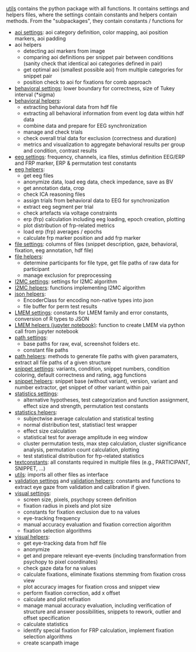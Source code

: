 [utils](Main_Study_Part/09-Task-Evaluate_Data/utils/) contains the python package with all functions. It contains settings and helpers files, where the settings contain constants and helpers contain methods. From the "subpackages", they contain constants / functions for
- [aoi settings](Main_Study_Part/09-Task-Evaluate_Data/utils/aoi_settings.py): aoi category definition, color mapping, aoi position markers, aoi padding
- aoi helpers
  - detecting aoi markers from image
  - comparing aoi definitions per snippet pair between conditions (sanity check that identical aoi categories defined in pair)
  - get optimal aoi (smallest possible aoi) from multiple categories for snippet pair
  - position check to aoi for fixations for comb approach
- [behavioral settings](Main_Study_Part/09-Task-Evaluate_Data/utils/behavioral_settings.py): lower boundary for correctness, size of Tukey interval (*sigma)
- [behavioral helpers](Main_Study_Part/09-Task-Evaluate_Data/utils/behavioral_helpers.py): 
  - extracting behavioral data from hdf file
  - extracting all behavioral information from event log data within hdf data
  - combine data and prepare for EEG synchronization
  - manage and check trials
  - check overall trial data for exclusion (correctness and duration)
  -  metrics and visualization to aggregate behavioral results per group and condition, contrast results
- [eeg settings](Main_Study_Part/09-Task-Evaluate_Data/utils/eeg_settings.py): frequency, channels, ica files, stimlus definition EEG/ERP and FRP marker, ERP & permutation test constants
- [eeg helpers](Main_Study_Part/09-Task-Evaluate_Data/utils/eeg_helpers.py): 
  - get eeg files
  - anonymize data, load eeg data, check impedance, save as BV
  - get annotation data, crop
  - check ICA reasoning files
  - assign trials from behavioral data to EEG for synchronization
  - extract eeg segment per trial
  - check artefacts via voltage constraints
  - erp (frp) calculation including eeg loading, epoch creation, plotting
  - plot distribution of frp-related metrics
  - load erp (frp) averages / epochs
  - calculate frp marker position and add frp marker
- [file settings](Main_Study_Part/09-Task-Evaluate_Data/utils/file_settings.py): columns of files (snippet description, gaze, behavioral, fixation, eeg annotation, hdf file) 
- [file helpers](Main_Study_Part/09-Task-Evaluate_Data/utils/file_helpers.py):
  - determine participants for file type, get file paths of raw data for participant
  - manage exclusion for preprocessing
- [I2MC settings](Main_Study_Part/09-Task-Evaluate_Data/utils/I2MC_settings.py): settings for I2MC algorithm
- [I2MC helpers](Main_Study_Part/09-Task-Evaluate_Data/utils/I2MC_helpers.py): functions implementing I2MC algorithm
- [json helpers](Main_Study_Part/09-Task-Evaluate_Data/utils/json_helpers.py): 
  - EncoderClass for encoding non-native types into json
  - file buffer for perm test results
- [LMEM settings](Main_Study_Part/09-Task-Evaluate_Data/utils/LMEM_settings.py): constants for LMEM family and error constants, conversion of R types to JSON
- [LMEM helpers (jupyter notebook)](Main_Study_Part/09-Task-Evaluate_Data/utils/LMEM_helpers.ipynb): function to create LMEM via python call from jupyter notebook
- [path settings](Main_Study_Part/09-Task-Evaluate_Data/utils/path_settings.py):
  - base paths for raw, eval, screenshot folders etc.
  - constant file paths
- [path helpers](Main_Study_Part/09-Task-Evaluate_Data/utils/path_helpers.py): methods to generate file paths with given paramaters, extract all file paths of a given structure 
- [snippet settings](Main_Study_Part/09-Task-Evaluate_Data/utils/snippet_settings.py): variants, condition, snippet numbers, condition coloring, default correctness and rating, agg functions
- [snippet helpers](Main_Study_Part/09-Task-Evaluate_Data/utils/snippet_helpers.py): snippet base (without variant), version, variant and number extractor, get snippet of other variant within pair
- [statistics settings](Main_Study_Part/09-Task-Evaluate_Data/utils/statistics_settings.py):
  - alternative hypotheses, test categorization and function assignment, effect size and strength, permutation test constants
- [statistics helpers](Main_Study_Part/09-Task-Evaluate_Data/utils/statistics_helpers.py):
  - subjectwise average calculation and statistical testing
  - normal distribution test, statistiacl test wrapper
  - effect size calculation
  - statistical test for average amplitude in eeg window
  - cluster permutation tests, max step calculation, cluster significance analysis, permutation count calculation, plotting
  - test statistical distribution for frp-related statistics
- [textconstants](Main_Study_Part/09-Task-Evaluate_Data/utils/textconstants.py): all constants required in multiple files (e.g., PARTICIPANT, SNIPPET, ...)
- [utils](Main_Study_Part/09-Task-Evaluate_Data/utils/utils.py): imports all other files as interface
- [validation settings](Main_Study_Part/09-Task-Evaluate_Data/utils/validation_settings.py) and [validation helpers](Main_Study_Part/09-Task-Evaluate_Data/utils/validation_helpers.py): constants and functions to extract eye gaze from validation and calibration if given. 
- [visual settings](Main_Study_Part/09-Task-Evaluate_Data/utils/visual_settings.py):
  - screen size, pixels, psychopy screen definition
  - fixation radius in pixels and plot size
  - constants for fixation exclusion due to na values
  - eye-tracking frequency
  - manual accuracy evaluation and fixation correction algorithm
  - fixation selection algorithms
- [visual helpers](Main_Study_Part/09-Task-Evaluate_Data/utils/visual_helpers.py):
  - get eye-tracking data from hdf file
  - anonymize
  - get and prepare relevant eye-events (including transformation from psychopy to pixel coordinates)
  - check gaze data for na values
  - calculate fixations, eliminate fixations stemming from fixation cross view
  - plot accuracy images for fixation cross and snippet view
  - perform fixation correction, add x offset
  - calculate and plot refixation
  - manage manual accuracy evaluation, including verification of structure and answer possibilities, snippets to rework, outlier and offset specification
  - calculate statistics
  - identify special fixation for FRP calculation, implement fixation selection algorithms
  - create scanpath image